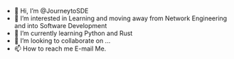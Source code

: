 - 👋 Hi, I’m @JourneytoSDE
- 👀 I’m interested in Learning and moving away from Network Engineering and into Software Development
- 🌱 I’m currently learning Python and Rust
- 💞️ I’m looking to collaborate on ...
- 📫 How to reach me E-mail Me.

<!---
JourneytoSDE/JourneytoSDE is a ✨ special ✨ repository because its `README.md` (this file) appears on your GitHub profile.
You can click the Preview link to take a look at your changes.
--->
